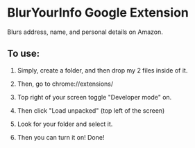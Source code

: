 # BlurYourInfo Google Extension
Blurs address, name, and personal details on Amazon.

## To use:

1. Simply, create a folder, and then drop my 2 files inside of it. 

2. Then, go to chrome://extensions/

3. Top right of your screen toggle "Developer mode" on.

4. Then click "Load unpacked" (top left of the screen)

5. Look for your folder and select it.

6. Then you can turn it on! Done! 
